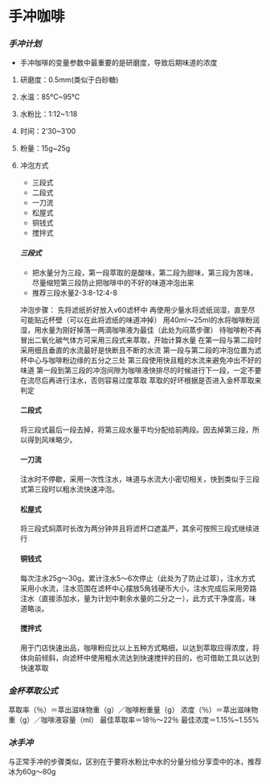 # 手冲咖啡

### ***手冲计划***

* 手冲咖啡的变量参数中最重要的是研磨度，导致后期味道的浓度

1. 研磨度：0.5mm(类似于白砂糖)

2. 水温：85°C~95°C

3. 水粉比：1:12~1:18

4. 时间：2‘30~3’00

5. 粉量：15g~25g

6. 冲泡方式
    - 三段式
    - 二段式
    - 一刀流
    - 松屋式
    - 铜钱式
    - 搅拌式
    
    #### ***三段式***
    
    * 把水量分为三段，第一段萃取的是酸味，第二段为甜味，第三段为苦味，尽量缩短第三段防止把咖啡中的不好的味道冲泡出来
    * 推荐三段水量2-3:8-12:4-8
    
    冲泡步骤：
    先将滤纸折好放入v60滤杯中
    再使用少量水将滤纸润湿，直至尽可能贴近杯壁（可以在此将滤纸的味道冲掉）
    用40ml～25ml的水将咖啡粉润湿，用水量为刚好掉落一两滴咖啡液为最佳（此处为闷蒸步骤）
    待咖啡粉不再冒出二氧化碳气体方可采用三段式来萃取，开始计算水量
    在第一段与第二段时采用细且垂直的水流最好是快断且不断的水流
    第一段与第二段的冲泡位置为滤杯中心与咖啡粉边缘的五分之三处
    第三段使用快且粗的水流来避免冲出不好的味道
    第一段到第三段的冲泡间隙为咖啡液快排尽的时候进行下一段，一定不要在流尽后再进行注水，否则容易过度萃取
    萃取的好坏根据是否进入金杯萃取来判定
    ####  二段式
    将三段式最后一段去掉，将第三段水量平均分配给前两段。因去掉第三段，所以得到风味略少。
    #### 一刀流    
    注水时不停歇，采用一次性注水，味道与水流大小密切相关，快到类似于三段式第三段时以粗水流快速冲泡。
    #### 松屋式
    将三段式焖蒸时长改为两分钟并且将滤杯口遮盖严，其余可按照三段式继续进行
    #### 铜钱式
    每次注水25g～30g，累计注水5～6次停止（此处为了防止过萃），注水方式采用小水流，注水范围在滤杯中心摆放5角钱硬币大小，注水完成后采用旁路注水（直接添加水，量为计划中剩余水量的二分之一），此方式干净度高，味道略淡。
    #### 搅拌式
    用于门店快速出品，咖啡粉应比以上五种方式略细，以达到萃取应得浓度，将体向前倾斜，向滤杯中使用粗水流达到快速搅拌的目的，也可借助工具以达到快速萃取

### ***金杯萃取公式***
萃取率（％）＝萃出滋味物重（g）／咖啡粉重量（g）
浓度（％）＝萃出滋味物重（g）／咖啡液容量（ml）
最佳萃取率＝18％～22％
最佳浓度＝1.15%~1.55%

### ***冰手冲***

与正常手冲的步骤类似，区别在于要将水粉比中水的分量分给分享壶中的冰，推荐冰为60g～80g


